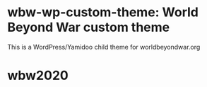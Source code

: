 # wbw-wp-custom-theme: World Beyond War custom theme

This is a WordPress/Yamidoo child theme for worldbeyondwar.org


# wbw2020

